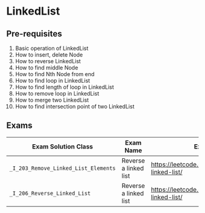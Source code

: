 # LinkedList

## Pre-requisites

1. Basic operation of LinkedList
2. How to insert, delete Node
3. How to reverse LinkedList
4. How to find middle Node
5. How to find Nth Node from end
6. How to find loop in LinkedList
7. How to find length of loop in LinkedList
8. How to remove loop in LinkedList
9. How to merge two LinkedList
10. How to find intersection point of two LinkedList

## Exams

<!-- create markdown tabble with following columns -->

<!-- 1. Exam Solution Class
1. Exam Name
2. Exam Link
3. Exam Difficulty -->

| Exam Solution Class| Exam Name | Exam Link | Exam Difficulty |
| --- | --- | --- | --- |
| `_I_203_Remove_Linked_List_Elements` | Reverse a linked list | https://leetcode.com/problems/reverse-linked-list/ | Easy |
| `_I_206_Reverse_Linked_List` | Reverse a linked list | https://leetcode.com/problems/reverse-linked-list/ | Easy |
